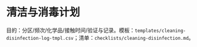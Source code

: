 # 清洁与消毒计划

目的：分区/频次/化学品/接触时间/验证与记录。模板：`templates/cleaning-disinfection-log-tmpl.csv`；清单：`checklists/cleaning-disinfection.md`。
